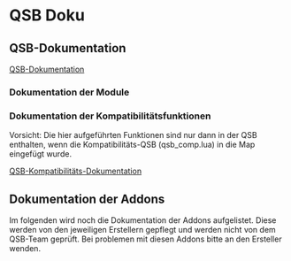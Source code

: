 # QSB Doku

## QSB-Dokumentation

[QSB-Dokumentation](https://github.com/Siedelwood/QSB/wiki/qsb)

### Dokumentation der Module

### Dokumentation der Kompatibilitätsfunktionen

Vorsicht: Die hier aufgeführten Funktionen sind nur dann in der QSB enthalten, wenn die Kompatibilitäts-QSB (qsb_comp.lua) in die Map eingefügt wurde.

[QSB-Kompatibilitäts-Dokumentation](https://github.com/Siedelwood/QSB/wiki/qsb)

## Dokumentation der Addons

Im folgenden wird noch die Dokumentation der Addons aufgelistet. Diese werden von den jeweiligen Erstellern gepflegt und werden nicht von dem QSB-Team geprüft. Bei problemen mit diesen Addons bitte an den Ersteller wenden.
